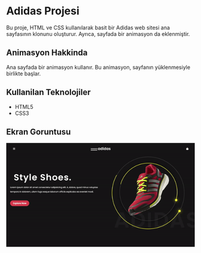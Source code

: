 <h1> Adidas Projesi </h1>

Bu proje, HTML ve CSS kullanılarak basit bir Adidas web sitesi ana sayfasının klonunu oluşturur. Ayrıca, sayfada bir animasyon da eklenmiştir.

<h2>Animasyon Hakkinda</h2>
Ana sayfada bir animasyon kullanır. Bu animasyon, sayfanın yüklenmesiyle birlikte başlar. 

<h2> Kullanilan Teknolojiler </h2>

<ul>
<li>HTML5</li>
<li>CSS3</li>
</ul>

<h2>Ekran Goruntusu</h2>

![](Adidas.gif)


